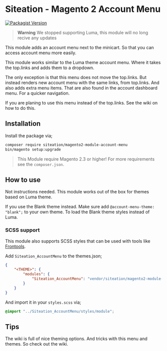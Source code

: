 # Siteation - Magento 2 Account Menu

[![Packagist Version](https://img.shields.io/packagist/v/siteation/magento2-module-account-menu)](https://packagist.org/packages/siteation/magento2-module-account-menu)

> **Warning** We stopped supporting Luma,
> this module will no long recive any updates

This module adds an account menu next to the minicart.
So that you can access account menu more easily.

This module works similar to the Luma theme account menu.
Where it takes the top.links and adds them to a dropdown.

The only exception is that this menu does not move the top.links.
But instead renders new account menu with the same links, from top.links.
And also adds extra menu items.
That are also found in the account dashboard menu.
For a quicker navigation.

If you are planing to use this menu instead of the top.links.
See the wiki on how to do this.

## Installation

Install the package via;

```bash
composer require siteation/magento2-module-account-menu
bin/magento setup:upgrade
```

> This Module require Magento 2.3 or higher!
> For more requirements see the `composer.json`.

## How to use

Not instructions needed.
This module works out of the box for themes based on Luma theme.

If you use the Blank theme instead.
Make sure add `@account-menu-theme: "blank";` to your own theme.
To load the Blank theme styles instead of Luma.

### SCSS support

This module also supports SCSS styles that can be used with tools like [Frontools](https://github.com/SnowdogApps/magento2-frontools).

Add `Siteation_AccountMenu` to the themes.json;

```json
{
    "<THEME>": {
        "modules": {
            "Siteation_AccountMenu": "vendor/siteation/magento2-module-account-menu/view/frontend"
        }
    }
}
```

And import it in your `styles.scss` via;

```scss
@import "../Siteation_AccountMenu/styles/module";
```

## Tips

The wiki is full of nice theming options.
And tricks with this menu and themes.
So check out the wiki.
